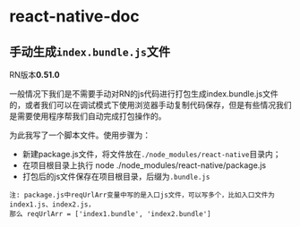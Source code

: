 # react-native-doc
## 手动生成`index.bundle.js`文件
RN版本**0.51.0**

一般情况下我们是不需要手动对RN的js代码进行打包生成index.bundle.js文件的，或者我们可以在调试模式下使用浏览器手动复制代码保存，但是有些情况我们是需要使用程序帮我们自动完成打包操作的。

为此我写了一个脚本文件。使用步骤为：
- 新建package.js文件，将文件放在`./node_modules/react-native`目录内；
- 在项目根目录上执行 node ./node_modules/react-native/package.js
- 打包后的js文件保存在项目根目录，后缀为`.bundle.js`

```
注: package.js中reqUrlArr变量中写的是入口js文件，可以写多个，比如入口文件为index1.js、index2.js，
那么 reqUrlArr = ['index1.bundle', 'index2.bundle']
```
